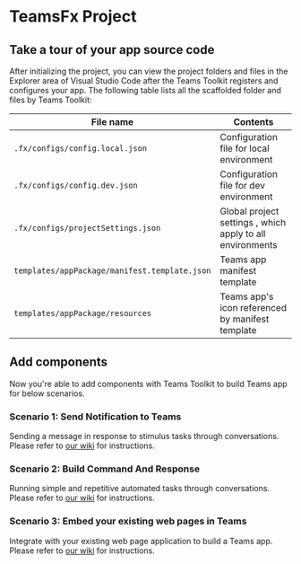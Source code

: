 # TeamsFx Project

## Take a tour of your app source code

After initializing the project, you can view the project folders and files in the Explorer area of Visual Studio Code after the Teams Toolkit registers and configures your app. The following table lists all the scaffolded folder and files by Teams Toolkit:

| File name | Contents |
|- | -|
|`.fx/configs/config.local.json`| Configuration file for local environment |
|`.fx/configs/config.dev.json`| Configuration file for dev environment |
|`.fx/configs/projectSettings.json`| Global project settings , which apply to all environments |
|`templates/appPackage/manifest.template.json`|Teams app manifest template|
|`templates/appPackage/resources`|Teams app's icon referenced by manifest template|


## Add components

Now you're able to add components with Teams Toolkit to build Teams app for below scenarios.

### Scenario 1: Send Notification to Teams

Sending a message in response to stimulus tasks through conversations. Please refer to [our wiki](https://github.com/OfficeDev/TeamsFx/wiki/Incremental-Build#scenario-1-send-notification-to-teams) for instructions.

### Scenario 2: Build Command And Response

Running simple and repetitive automated tasks through conversations. Please refer to [our wiki](https://github.com/OfficeDev/TeamsFx/wiki/Incremental-Build#scenario-2-build-command-and-response) for instructions.


### Scenario 3: Embed your existing web pages in Teams

Integrate with your existing web page application to build a Teams app. Please refer to [our wiki](https://github.com/OfficeDev/TeamsFx/wiki/Incremental-Build#scenario-3-embed-your-existing-web-pages-in-teams) for instructions.
